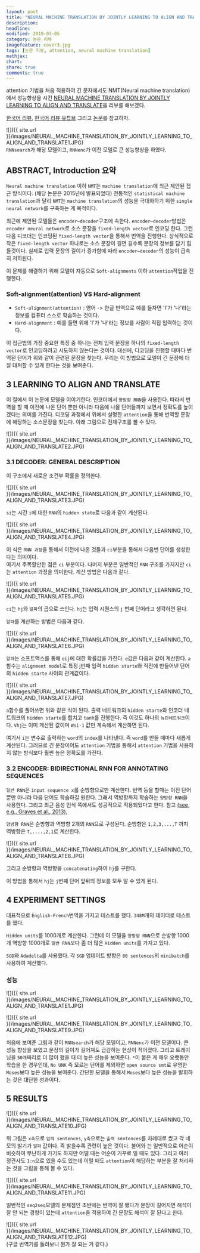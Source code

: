 ```yaml
---
layout: post
title: "NEURAL MACHINE TRANSLATION BY JOINTLY LEARNING TO ALIGN AND TRANSLATE 논문 리뷰"
description: 
headline: 
modified: 2019-03-05
category: 논문 리뷰
imagefeature: cover3.jpg
tags: [논문 리뷰, attention, neural machine translation]
mathjax: 
chart: 
share: true
comments: true
---
```


attention 기법을 처음 적용하여 긴 문자에서도 NMT(Neural machine translation)에서 성능향상을 시킨 [NEURAL MACHINE TRANSLATION BY JOINTLY LEARNING TO ALIGN AND TRANSLATE](https://arxiv.org/pdf/1409.0473.pdf)을 리뷰를 해보겠다. 

[한국어 리뷰](https://reniew.github.io/37/), [한국어 리뷰 유튜브](https://www.youtube.com/watch?v=upskBSbA9cA&feature=youtu.be) 그리고 [논문](https://arxiv.org/pdf/1409.0473.pdf)를 참고하자.

![]({{ site.url }}/images/NEURAL_MACHINE_TRANSLATION_BY_JOINTLY_LEARNING_TO_ALIGN_AND_TRANSLATE1.JPG)  
`RNNsearch`가 해당 모델이고, `RNNenc`가 이전 모델로 큰 성능향상을 하였다.


## ABSTRACT, Introduction 요약

`Neural machine translation` 이하 `NMT`는 `machine translation`에 최근 제안된 접근 방식이다. (해당 논문은 2015년에 발표되었다) 전통적인 `statistical machine translation`과 달리 `NMT`는 `machine translation`의 성능을 극대화하기 위한 `single neural network`를 구축하는 게 목적이다. 

최근에 제안된 모델들은 `encoder–decoder`구조에 속한다. `encoder–decoder`방법은 `encoder neural network`로 소스 문장을 `fixed-length vector`로 인코딩 한다. 그런 다음 디코더는 인코딩된 `fixed-length vector`을 통해서 번역을 진행한다. 상식적으로 작은 `fixed-length vector` 하나로는 소스 문장이 길면 길수록 문장의 정보를 담기 힘들것이다. 실제로 입력 문장의 길이가 증가함에 따라 `encoder–decoder`의 성능이 급속히 저하된다.


이 문제를 해결하기 위해 모델이 자동으로 `Soft-alignments` 이하 `attention`작업을 진행한다.

### Soft-alignment(attention) VS Hard-alignment
- `Soft-alignment(attention)` : 영어 -> 한글 번역으로 예를 들자면 'I'가 '나'라는 정보를 컴퓨터 스스로 학습하는 것이다.
- `Hard-alignment` : 예를 들면 위에 'I'가 '나'라는 정보를 사람이 직접 입력하는 것이다.

이 접근법의 가장 중요한 특징 중 하나는 전체 입력 문장을 하나의 `fixed-length vector`로 인코딩하려고 시도하지 않는다는 것이다. 대신에, 디코딩을 진행할 때마다 번역된 단어가 위와 같이 관련된 문장을 찾는다. 우리는 이 방법으로 모델이 긴 문장에 더 잘 대처할 수 있게 한다는 것을 보여준다.


## 3 LEARNING TO ALIGN AND TRANSLATE
이 절에서 이 논문에 모델을 이야기한다. 인코더에서 `양방향 RNN`을 사용한다. 따라서 번역을 할 때 이전에 나온 단어 뿐만 아니라 다음에 나올 단어들까지 보면서 정확도를 높이겠다는 의미를 가진다. 디코딩 과정에서 위에서 설명한 `attention`을 통해 번역할 문장에 해당하는 소스문장을 찾는다. 아래 그림으로 전체구조를 볼 수 있다.

![]({{ site.url }}/images/NEURAL_MACHINE_TRANSLATION_BY_JOINTLY_LEARNING_TO_ALIGN_AND_TRANSLATE2.JPG)  

### 3.1 DECODER: GENERAL DESCRIPTION
이 구조에서 새로운 조건부 확률을 정의한다.

![]({{ site.url }}/images/NEURAL_MACHINE_TRANSLATION_BY_JOINTLY_LEARNING_TO_ALIGN_AND_TRANSLATE3.JPG)  

`si`는 시간 `i`에 대한 `RNN`의 `hidden state`로 다음과 같이 계산된다.

![]({{ site.url }}/images/NEURAL_MACHINE_TRANSLATION_BY_JOINTLY_LEARNING_TO_ALIGN_AND_TRANSLATE4.JPG)  

이 식은 `RNN 과정`을 통해서 이전에 나온 것들과 `ci`부분을 통해서 다음번 단어를 생성한다는 의미이다.  
여기서 주목할만한 점은 `ci` 부분이다. 나머지 부분은 일반적인 `RNN` 구조를 가지지만 `ci`는 `attention` 과정을 의미한다. 계산 방법은 다음과 같다.

![]({{ site.url }}/images/NEURAL_MACHINE_TRANSLATION_BY_JOINTLY_LEARNING_TO_ALIGN_AND_TRANSLATE5.JPG)  

`ci`는 `hj`와 `알파`의 곱으로 쓰인다. `hj`는 입력 시퀀스의 `j` 번째 단어라고 생각하면 된다. 

`알파`를 계산하는 방법은 다음과 같다. 

![]({{ site.url }}/images/NEURAL_MACHINE_TRANSLATION_BY_JOINTLY_LEARNING_TO_ALIGN_AND_TRANSLATE6.JPG)  

`알파`는 소프트맥스를 통해 `eij`에 대한 확률값을 가진다. 
`e`값은 다음과 같이 계산한다. `a`함수는 `alignment model`로 특정 j번째 입력 `hidden starte`와 직전에 만들어낸 단어의 `hidden starte` 사이의 관계값이다. 

![]({{ site.url }}/images/NEURAL_MACHINE_TRANSLATION_BY_JOINTLY_LEARNING_TO_ALIGN_AND_TRANSLATE7.JPG)  

`a`함수를 풀어쓰면 위와 같은 식이 된다. 출력 네트워크의 `hidden starte`와 인코더 네트워크의 `hidden starte`를 합치고 `tanh`를 진행한다. 즉 이것도 하나의 `뉴런네트워크`이다. `Vhj`는 이미 계산된 값이며 `Wsi-1` 값만 계속해서 계산하면 된다.

여기서 `i`는 변수로 출력하는 `word`의 `index`를 나타낸다. 즉 `word`를 만들 때마다 새롭게 계산된다. 그러므로 긴 문장이어도 `attention` 기법을 통해서 `attention` 기법을 사용하지 않는 방식보다 훨씬 높은 정확도를 가진다.

### 3.2 ENCODER: BIDIRECTIONAL RNN FOR ANNOTATING SEQUENCES
`일반 RNN`은 `input sequence x`를 순방향으로만 계산한다. 번역 등을 할때는 이전 단어뿐만 아니라 다음 단어도 학습하길 원한다. 그래서 역방향까지 학습하는 `양방향 RNN`을 사용한다. 그리고 최근 음성 인식 쪽에서도 성공적으로 적용되었다고 한다. 참고 [(see, e.g., Graves et al., 2013).](https://arxiv.org/pdf/1308.0850.pdf)

`양방향 RNN`은 순방향과 역방향 2개의 `RNN`으로 구성된다. 순방향은 `1,2,3,...,T` 까지 역방향은 `T,....,2,1`로 계산한다. 

![]({{ site.url }}/images/NEURAL_MACHINE_TRANSLATION_BY_JOINTLY_LEARNING_TO_ALIGN_AND_TRANSLATE8.JPG)  

그리고 순방향과 역방향을 `concatenating`하여 `hj`를 구한다.

이 방법을 통해서 `hj`는 `j`번째 단어 앞뒤의 정보를 모두 알 수 있게 된다.

## 4 EXPERIMENT SETTINGS

대표적으로 `English-French`번역을 가지고 테스트를 했다. `348M`개의 데이터로 테스트를 했다.

`Hidden units`를 1000개로 계산한다. 그런데 이 모델을 `양방향 RNN`으로 순방향 1000개 역방향 1000개로 `일반 RNN`보다 좀 더 많은 `Hidden units`를 가지고 있다. 

`SGD`와 `Adadelta`를 사용했다. 각 `SGD` 업데이트 방향은 `80 sentences`의 `minibatch`를 사용하여 계산했다.

### 성능

![]({{ site.url }}/images/NEURAL_MACHINE_TRANSLATION_BY_JOINTLY_LEARNING_TO_ALIGN_AND_TRANSLATE1.JPG)  

![]({{ site.url }}/images/NEURAL_MACHINE_TRANSLATION_BY_JOINTLY_LEARNING_TO_ALIGN_AND_TRANSLATE9.JPG)  

처음에 보여준 그림과 같이 `RNNsearch`가 해당 모델이고, `RNNenc`가 이전 모델이다. 큰 성능 향상을 보였고 문장의 길이가 길어져도 급감하는 현상이 적어졌다. 그리고 트레이닝을 `50개`짜리로 더 많이 했을 때 더 높은 성능을 보여준다. `*`이 붙은 게 매우 오랫동안 학습을 한 경우인데, `No UNK` 즉 모르는 단어를 제외하면 `open source smt`로 유명한 `Moses`보다 높은 성능을 보여준다. 간단한 모델을 통해서 `Moses`보다 높은 성능을 발휘하는 것은 대단한 성과이다.

## 5 RESULTS

![]({{ site.url }}/images/NEURAL_MACHINE_TRANSLATION_BY_JOINTLY_LEARNING_TO_ALIGN_AND_TRANSLATE10.JPG)  

위 그림은 `x축`으로 `입력 sentences`, `y축`으로는 `출력 sentences`를 차례대로 썼고 각 네모의 밝기가 `알파` 값이다. 즉 밝을수록 관련이 높은 것이다. 불어와 는 일반적으로 어순이 비슷하여 무난하게 가기도 하지만 어떨 때는 어순이 거꾸로 일 때도 있다. 그리고 여러 정관사도 `1:n`으로 있을 수도 있는데 이럴 때도 `attention`이 해당하는 부분을 잘 처리하는 것을 그림을 통해 볼 수 있다.

![]({{ site.url }}/images/NEURAL_MACHINE_TRANSLATION_BY_JOINTLY_LEARNING_TO_ALIGN_AND_TRANSLATE11.JPG)  

일반적인 `seq2seq`모델의 문제점인 초반에는 번역이 잘 됐다가 문장이 길어지면 해석이 잘 안 되는 경향이 있는데 `attention`을 적용하여 긴 문장도 해석이 잘 된다고 한다. 

![]({{ site.url }}/images/NEURAL_MACHINE_TRANSLATION_BY_JOINTLY_LEARNING_TO_ALIGN_AND_TRANSLATE12.JPG)  
(구글 번역기를 돌려보니 뭔가 잘 되는 거 같다.)
